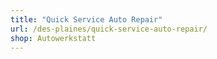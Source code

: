 ```yaml
---
title: "Quick Service Auto Repair"
url: /des-plaines/quick-service-auto-repair/
shop: Autowerkstatt
---
```

